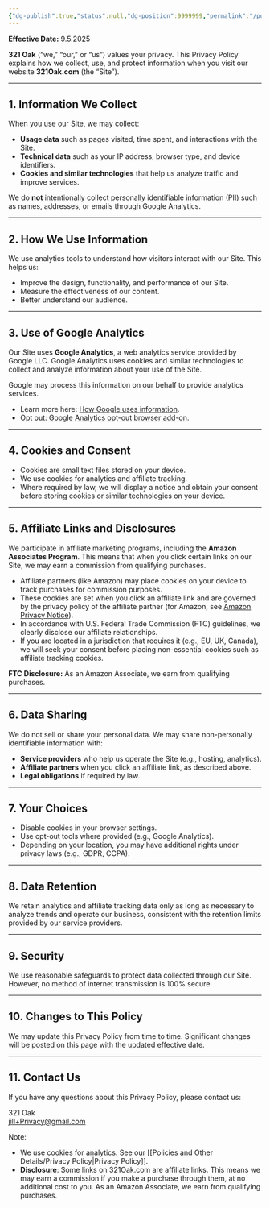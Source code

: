 ```yaml
---
{"dg-publish":true,"status":null,"dg-position":9999999,"permalink":"/policies-and-other-details/privacy-policy/","dgPassFrontmatter":true,"noteIcon":""}
---
```



**Effective Date:** 9.5.2025

**321 Oak** (“we,” “our,” or “us”) values your privacy. This Privacy Policy explains how we collect, use, and protect information when you visit our website **321Oak.com** (the “Site”).

---

## 1. Information We Collect

When you use our Site, we may collect:

- **Usage data** such as pages visited, time spent, and interactions with the Site.
- **Technical data** such as your IP address, browser type, and device identifiers.
- **Cookies and similar technologies** that help us analyze traffic and improve services.

We do **not** intentionally collect personally identifiable information (PII) such as names, addresses, or emails through Google Analytics.

---

## 2. How We Use Information

We use analytics tools to understand how visitors interact with our Site. This helps us:

- Improve the design, functionality, and performance of our Site.
- Measure the effectiveness of our content.
- Better understand our audience.

---

## 3. Use of Google Analytics

Our Site uses **Google Analytics**, a web analytics service provided by Google LLC. Google Analytics uses cookies and similar technologies to collect and analyze information about your use of the Site.

Google may process this information on our behalf to provide analytics services.

- Learn more here: [How Google uses information](https://www.google.com/policies/privacy/partners/).
- Opt out: [Google Analytics opt-out browser add-on](https://tools.google.com/dlpage/gaoptout).

---

## 4. Cookies and Consent

- Cookies are small text files stored on your device.
- We use cookies for analytics and affiliate tracking.
- Where required by law, we will display a notice and obtain your consent before storing cookies or similar technologies on your device.

---

## 5. Affiliate Links and Disclosures

We participate in affiliate marketing programs, including the **Amazon Associates Program**. This means that when you click certain links on our Site, we may earn a commission from qualifying purchases.

- Affiliate partners (like Amazon) may place cookies on your device to track purchases for commission purposes.
- These cookies are set when you click an affiliate link and are governed by the privacy policy of the affiliate partner (for Amazon, see [Amazon Privacy Notice](https://www.amazon.com/gp/help/customer/display.html?nodeId=468496)).
- In accordance with U.S. Federal Trade Commission (FTC) guidelines, we clearly disclose our affiliate relationships.
- If you are located in a jurisdiction that requires it (e.g., EU, UK, Canada), we will seek your consent before placing non-essential cookies such as affiliate tracking cookies.

**FTC Disclosure:** As an Amazon Associate, we earn from qualifying purchases.

---

## 6. Data Sharing

We do not sell or share your personal data. We may share non-personally identifiable information with:

- **Service providers** who help us operate the Site (e.g., hosting, analytics).
- **Affiliate partners** when you click an affiliate link, as described above.
- **Legal obligations** if required by law.

---

## 7. Your Choices

- Disable cookies in your browser settings.
- Use opt-out tools where provided (e.g., Google Analytics).
- Depending on your location, you may have additional rights under privacy laws (e.g., GDPR, CCPA).

---

## 8. Data Retention

We retain analytics and affiliate tracking data only as long as necessary to analyze trends and operate our business, consistent with the retention limits provided by our service providers.

---

## 9. Security

We use reasonable safeguards to protect data collected through our Site. However, no method of internet transmission is 100% secure.

---

## 10. Changes to This Policy

We may update this Privacy Policy from time to time. Significant changes will be posted on this page with the updated effective date.

---

## 11. Contact Us

If you have any questions about this Privacy Policy, please contact us:

321 Oak  
jill+Privacy@gmail.com


Note:
- We use cookies for analytics. See our [[Policies and Other Details/Privacy Policy\|Privacy Policy]].
- **Disclosure**: Some links on 321Oak.com are affiliate links. This means we may earn a commission if you make a purchase through them, at no additional cost to you. As an Amazon Associate, we earn from qualifying purchases.
